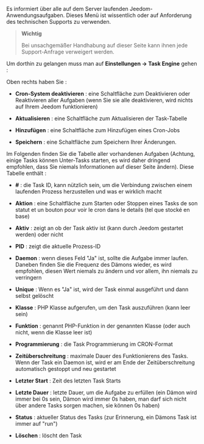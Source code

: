 Es informiert über alle auf dem Server laufenden Jeedom-Anwendungsaufgaben. Dieses Menü ist wissentlich oder auf Anforderung des technischen Supports zu verwenden.

> **Wichtig**
>
> Bei unsachgemäßer Handhabung auf dieser Seite kann ihnen jede
> Support-Anfrage verweigert werden.

Um dorthin zu gelangen muss man auf **Einstellungen → Task Engine**
gehen :

Oben rechts haben Sie :

-   **Cron-System deaktivieren** : eine Schaltfläche zum Deaktivieren oder 
    Reaktivieren aller Aufgaben (wenn Sie sie alle deaktivieren, wird 
    nichts auf Ihrem Jeedom funktionieren)

-   **Aktualisieren** : eine Schaltfläche zum Aktualisieren der Task-Tabelle

-   **Hinzufügen** : eine Schaltfläche zum Hinzufügen eines Cron-Jobs

-   **Speichern** : eine Schaltfläche zum Speichern Ihrer Änderungen.

Im Folgenden finden Sie die Tabelle aller vorhandenen Aufgaben
(Achtung, einige Tasks können Unter-Tasks starten, es wird daher dringend empfohlen, dass Sie niemals Informationen auf dieser Seite 
ändern). Diese Tabelle enthält :

-   **\#** : die Task ID, kann nützlich sein, um die Verbindung zwischen einem
    laufenden Prozess herzustellen und was er wirklich macht

-   **Aktion** : eine Schaltfläche zum Starten oder Stoppen eines Tasks 
    de son statut et un bouton pour voir le cron dans le details (tel que stocké en base)

-   **Aktiv** : zeigt an ob der Task aktiv ist (kann durch Jeedom
    gestartet werden) oder nicht

-   **PID** : zeigt die aktuelle Prozess-ID

-   **Daemon** : wenn dieses Feld "Ja" ist, sollte die Aufgabe immer
    laufen. Daneben finden Sie die Frequenz des Dämons wieder, es wird 
    empfohlen, diesen Wert niemals zu ändern und vor allem, ihn niemals
    zu verringern

-   **Unique** : Wenn es "Ja" ist, wird der Task einmal ausgeführt und 
    dann selbst gelöscht

-   **Klasse** : PHP Klasse aufgerufen, um den Task auszuführen (kann
    leer sein)

-   **Funktion** : genannt PHP-Funktion in der genannten Klasse (oder auch
    nicht, wenn die Klasse leer ist)

-   **Programmierung** : die Task Programmierung im CRON-Format

-   **Zeitüberschreitung** : maximale Dauer des Funktionierens des Tasks. Wenn
     der Task ein Daemon ist, wird er am Ende der Zeitüberschreitung
    automatisch gestoppt und neu gestartet

-   **Letzter Start** : Zeit des letzten Task Starts   

-   **Letzte Dauer** : letzte Dauer, um die Aufgabe zu erfüllen (ein Dämon wird immer bei 0s sein,
    Dämon wird immer 0s haben, man darf sich nicht über andere Tasks 
    sorgen machen, sie können 0s haben)

-   **Status** : aktueller Status des Tasks (zur Erinnerung, ein Dämons Task
    ist immer auf "run")

-   **Löschen** : löscht den Task


